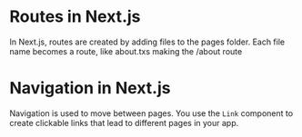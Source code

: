 # Routes in Next.js
In Next.js, routes are created by adding files to the pages folder. Each file name becomes a route, like about.txs making the /about route

# Navigation in Next.js
Navigation is used to move between pages. You use the `Link` component to create clickable links that lead to different pages in your app.
